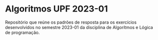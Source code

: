# Algoritmos UPF 2023-01
Repositório que reúne os padrões de resposta para os exercícios 
desenvolvidos no semestre 2023-01 da disciplina de Algorítmos e Lógica de 
programação.